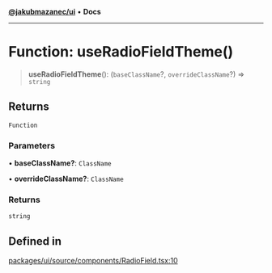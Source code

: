 [**@jakubmazanec/ui**](../README.md) • **Docs**

---

# Function: useRadioFieldTheme()

> **useRadioFieldTheme**(): (`baseClassName`?, `overrideClassName`?) => `string`

## Returns

`Function`

### Parameters

• **baseClassName?**: `ClassName`

• **overrideClassName?**: `ClassName`

### Returns

`string`

## Defined in

[packages/ui/source/components/RadioField.tsx:10](https://github.com/jakubmazanec/tools/blob/e8e1a063ee4a3ba5413ab6c19f760853c220a8ce/packages/ui/source/components/RadioField.tsx#L10)
